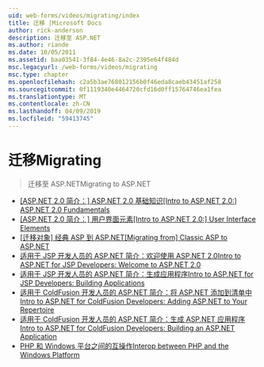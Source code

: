 ```yaml
---
uid: web-forms/videos/migrating/index
title: 迁移 |Microsoft Docs
author: rick-anderson
description: 迁移至 ASP.NET
ms.author: riande
ms.date: 10/05/2011
ms.assetid: baa03541-3f84-4e46-8a2c-2395e64f484d
msc.legacyurl: /web-forms/videos/migrating
msc.type: chapter
ms.openlocfilehash: c2a5b3ae768012156b0f46eda8caeb43451af258
ms.sourcegitcommit: 0f1119340e4464720cfd16d0ff15764746ea1fea
ms.translationtype: MT
ms.contentlocale: zh-CN
ms.lasthandoff: 04/09/2019
ms.locfileid: "59413745"
---
```

# <a name="migrating"></a><span data-ttu-id="66a2d-103">迁移</span><span class="sxs-lookup"><span data-stu-id="66a2d-103">Migrating</span></span>

> <span data-ttu-id="66a2d-104">迁移至 ASP.NET</span><span class="sxs-lookup"><span data-stu-id="66a2d-104">Migrating to ASP.NET</span></span>


- [<span data-ttu-id="66a2d-105">[ASP.NET 2.0 简介：] ASP.NET 2.0 基础知识</span><span class="sxs-lookup"><span data-stu-id="66a2d-105">[Intro to ASP.NET 2.0:] ASP.NET 2.0 Fundamentals</span></span>](intro-to-aspnet-20-aspnet-20-fundamentals.md)
- [<span data-ttu-id="66a2d-106">[ASP.NET 2.0 简介：] 用户界面元素</span><span class="sxs-lookup"><span data-stu-id="66a2d-106">[Intro to ASP.NET 2.0:] User Interface Elements</span></span>](intro-to-aspnet-20-user-interface-elements.md)
- [<span data-ttu-id="66a2d-107">[迁移对象] 经典 ASP 到 ASP.NET</span><span class="sxs-lookup"><span data-stu-id="66a2d-107">[Migrating from] Classic ASP to ASP.NET</span></span>](migrating-from-classic-asp-to-aspnet.md)
- [<span data-ttu-id="66a2d-108">适用于 JSP 开发人员的 ASP.NET 简介：欢迎使用 ASP.NET 2.0</span><span class="sxs-lookup"><span data-stu-id="66a2d-108">Intro to ASP.NET for JSP Developers: Welcome to ASP.NET 2.0</span></span>](intro-to-aspnet-for-jsp-developers-welcome-to-aspnet-20.md)
- [<span data-ttu-id="66a2d-109">适用于 JSP 开发人员的 ASP.NET 简介：生成应用程序</span><span class="sxs-lookup"><span data-stu-id="66a2d-109">Intro to ASP.NET for JSP Developers: Building Applications</span></span>](intro-to-aspnet-for-jsp-developers-building-applications.md)
- [<span data-ttu-id="66a2d-110">适用于 ColdFusion 开发人员的 ASP.NET 简介：将 ASP.NET 添加到清单中</span><span class="sxs-lookup"><span data-stu-id="66a2d-110">Intro to ASP.NET for ColdFusion Developers: Adding ASP.NET to Your Repertoire</span></span>](intro-to-aspnet-for-coldfusion-developers-adding-aspnet-to-your-repertoire.md)
- [<span data-ttu-id="66a2d-111">适用于 ColdFusion 开发人员的 ASP.NET 简介：生成 ASP.NET 应用程序</span><span class="sxs-lookup"><span data-stu-id="66a2d-111">Intro to ASP.NET for ColdFusion Developers: Building an ASP.NET Application</span></span>](introduction-to-aspnet-for-coldfusion-developers-building-an-aspnet-application.md)
- [<span data-ttu-id="66a2d-112">PHP 和 Windows 平台之间的互操作</span><span class="sxs-lookup"><span data-stu-id="66a2d-112">Interop between PHP and the Windows Platform</span></span>](interop-between-php-and-the-windows-platform.md)
